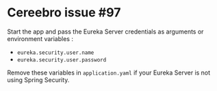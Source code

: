 # Cereebro issue #97

Start the app and pass the Eureka Server credentials as arguments or environment variables :

 * `eureka.security.user.name`
 * `eureka.security.user.password`

Remove these variables in `application.yaml` if your Eureka Server is not using Spring Security.

